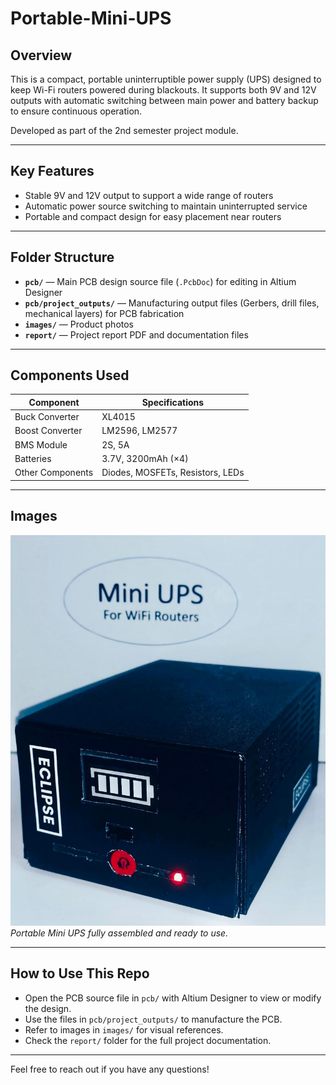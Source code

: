 # Portable-Mini-UPS 

## Overview

This is a compact, portable uninterruptible power supply (UPS) designed to keep Wi-Fi routers powered during blackouts. It supports both 9V and 12V outputs with automatic switching between main power and battery backup to ensure continuous operation.

Developed as part of the 2nd semester project module.

---

## Key Features

- Stable 9V and 12V output to support a wide range of routers  
- Automatic power source switching to maintain uninterrupted service  
- Portable and compact design for easy placement near routers  

---

## Folder Structure

- **`pcb/`** — Main PCB design source file (`.PcbDoc`) for editing in Altium Designer  
- **`pcb/project_outputs/`** — Manufacturing output files (Gerbers, drill files, mechanical layers) for PCB fabrication  
- **`images/`** — Product photos  
- **`report/`** — Project report PDF and documentation files  

---

## Components Used

| Component          | Specifications       | 
|--------------------|----------------------|
| Buck Converter     | XL4015               | 
| Boost Converter    | LM2596, LM2577       |
| BMS Module         | 2S, 5A               | 
| Batteries          | 3.7V, 3200mAh (×4)   | 
| Other Components   | Diodes, MOSFETs, Resistors, LEDs | 

---

## Images

![Portable Mini UPS](images/product1.jpg)  
*Portable Mini UPS fully assembled and ready to use.*



---

## How to Use This Repo

- Open the PCB source file in `pcb/` with Altium Designer to view or modify the design.  
- Use the files in `pcb/project_outputs/` to manufacture the PCB.  
- Refer to images in `images/` for visual references.  
- Check the `report/` folder for the full project documentation.

---

Feel free to reach out if you have any questions!

